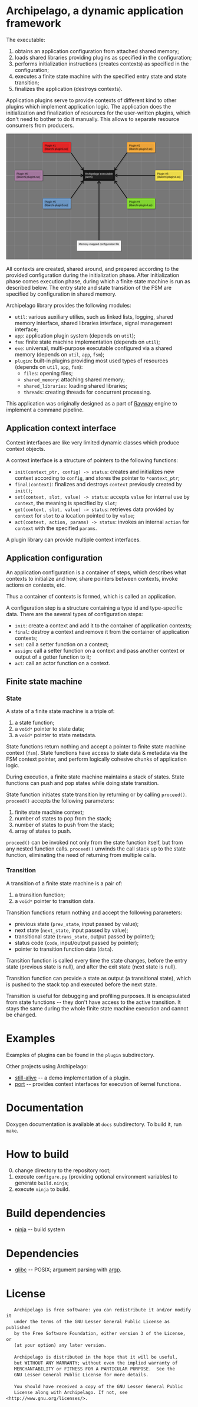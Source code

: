 # Archipelago, a dynamic application framework

The executable:

1. obtains an application configuration from attached shared memory;
2. loads shared libraries providing plugins as specified in the configuration;
3. performs initialization instructions (creates contexts) as specified in the configuration;
4. executes a finite state machine with the specified entry state and state transition;
5. finalizes the application (destroys contexts).

Application plugins serve to provide contexts of different kind
to other plugins which implement application logic.
The application does the initialization and finalization of resources
for the user-written plugins, which don't need to bother to do it manually.
This allows to separate resource consumers from producers.

![Application example](docs/app_example.png)

All contexts are created, shared around, and prepared according to the provided configuration
during the initialization phase. After initialization phase comes execution phase,
during which a finite state machine is run as described below.
The entry state and state transition of the FSM are specified by configuration in shared memory.

Archipelago library provides the following modules:

* `util`: various auxiliary utilies, such as linked lists, logging, shared memory interface, shared libraries interface, signal management interface;
* `app`: application plugin system (depends on `util`);
* `fsm`: finite state machine implementation (depends on `util`);
* `exe`: universal, multi-purpose executable configured via a shared memory (depends on `util`, `app`, `fsm`);
* `plugin`: built-in plugins providing most used types of resources (depends on `util`, `app`, `fsm`):
    - `files`: opening files;
    - `shared_memory`: attaching shared memory;
    - `shared_libraries`: loading shared libraries;
    - `threads`: creating threads for concurrent processing.

This application was originally designed as a part of [Rayway](https://github.com/ivanp7/rayway)
engine to implement a command pipeline.

## Application context interface

Context interfaces are like very limited dynamic classes which produce context objects.

A context interface is a structure of pointers to the following functions:

* `init(context_ptr, config) -> status`: creates and initializes new context according to `config`, and stores the pointer to `*context_ptr`;
* `final(context)`: finalizes and destroys `context` previously created by `init()`;
* `set(context, slot, value) -> status`: accepts `value` for internal use by `context`, the meaning is specified by `slot`;
* `get(context, slot, value) -> status`: retrieves data provided by `context` for `slot` to a location pointed to by `value`;
* `act(context, action, params) -> status`: invokes an internal `action` for `context` with the specified `params`.

A plugin library can provide multiple context interfaces.

## Application configuration

An application configuration is a container of steps, which describes what contexts to initialize and how,
share pointers between contexts, invoke actions on contexts, etc.

Thus a container of contexts is formed, which is called an application.

A configuration step is a structure containing a type id and type-specific data.
There are the several types of configuration steps:

* `init`: create a context and add it to the container of application contexts;
* `final`: destroy a context and remove it from the container of application contexts;
* `set`: call a setter function on a context;
* `assign`: call a setter function on a context and pass another context or output of a getter function to it;
* `act`: call an actor function on a context.

## Finite state machine

### State

A state of a finite state machine is a triple of:

1. a state function;
2. a `void*` pointer to state data;
3. a `void*` pointer to state metadata.

State functions return nothing and accept a pointer to finite state machine context (`fsm`).
State functions have access to state data & metadata via the FSM context pointer,
and perform logically cohesive chunks of application logic.

During execution, a finite state machine maintains a stack of states.
State functions can push and pop states while doing state transition.

State function initiates state transition by returning or by calling `proceed()`.
`proceed()` accepts the following parameters:

1. finite state machine context;
2. number of states to pop from the stack;
3. number of states to push from the stack;
4. array of states to push.

`proceed()` can be invoked not only from the state function itself, but from any nested function calls.
`proceed()` unwinds the call stack up to the state function, eliminating the need of returning from multiple calls.

### Transition

A transition of a finite state machine is a pair of:

1. a transition function;
2. a `void*` pointer to transition data.

Transition functions return nothing and accept the following parameters:

* previous state (`prev_state`, input passed by value);
* next state (`next_state`, input passed by value);
* transitional state (`trans_state`, output passed by pointer);
* status code (`code`, input/output passed by pointer);
* pointer to transition function data (`data`).

Transition function is called every time the state changes,
before the entry state (previous state is null),
and after the exit state (next state is null).

Transition function can provide a state as output (a transitional state),
which is pushed to the stack top and executed before the next state.

Transition is useful for debugging and profiling purposes.
It is encapsulated from state functions -- they don't have access to the active transition.
It stays the same during the whole finite state machine execution and cannot be changed.

# Examples

Examples of plugins can be found in the `plugin` subdirectory.

Other projects using Archipelago:

* [still-alive](https://github.com/ivanp7/still-alive) -- a demo implementation of a plugin.
* [port](https://github.com/ivanp7/port) -- provides context interfaces for execution of kernel functions.

# Documentation

Doxygen documentation is available at `docs` subdirectory. To build it, run `make`.

# How to build

0. change directory to the repository root;
1. execute `configure.py` (providing optional environment variables) to generate `build.ninja`;
2. execute `ninja` to build.

# Build dependencies

* [ninja](https://ninja-build.org/) -- build system

# Dependencies

* [glibc](https://www.gnu.org/software/libc/) -- POSIX; argument parsing with [argp](https://www.gnu.org/software/libc/manual/html_node/Argp.html).

# License

```
   Archipelago is free software: you can redistribute it and/or modify it
   under the terms of the GNU Lesser General Public License as published
   by the Free Software Foundation, either version 3 of the License, or
   (at your option) any later version.

   Archipelago is distributed in the hope that it will be useful,
   but WITHOUT ANY WARRANTY; without even the implied warranty of
   MERCHANTABILITY or FITNESS FOR A PARTICULAR PURPOSE.  See the
   GNU Lesser General Public License for more details.

   You should have received a copy of the GNU Lesser General Public
   License along with Archipelago. If not, see <http://www.gnu.org/licenses/>.
```

